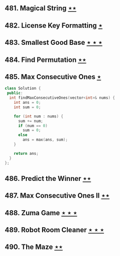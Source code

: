 ## 481. Magical String [$\star\star$](https://leetcode.com/problems/magical-string)

## 482. License Key Formatting [$\star$](https://leetcode.com/problems/license-key-formatting)

## 483. Smallest Good Base [$\star\star\star$](https://leetcode.com/problems/smallest-good-base)

## 484. Find Permutation [$\star\star$](https://leetcode.com/problems/find-permutation)

## 485. Max Consecutive Ones [$\star$](https://leetcode.com/problems/max-consecutive-ones)

```cpp
class Solution {
 public:
  int findMaxConsecutiveOnes(vector<int>& nums) {
    int ans = 0;
    int sum = 0;

    for (int num : nums) {
      sum += num;
      if (num == 0)
        sum = 0;
      else
        ans = max(ans, sum);
    }

    return ans;
  }
};
```

## 486. Predict the Winner [$\star\star$](https://leetcode.com/problems/predict-the-winner)

## 487. Max Consecutive Ones II [$\star\star$](https://leetcode.com/problems/max-consecutive-ones-ii)

## 488. Zuma Game [$\star\star\star$](https://leetcode.com/problems/zuma-game)

## 489. Robot Room Cleaner [$\star\star\star$](https://leetcode.com/problems/robot-room-cleaner)

## 490. The Maze [$\star\star$](https://leetcode.com/problems/the-maze)
